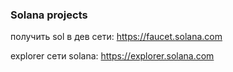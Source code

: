 ### Solana projects

получить sol в дев сети:
https://faucet.solana.com

explorer сети solana:
https://explorer.solana.com